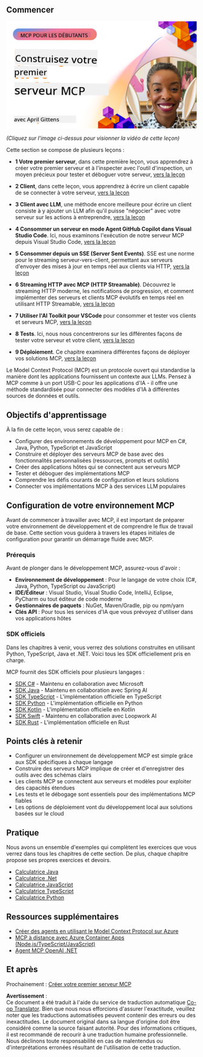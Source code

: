 <!--
CO_OP_TRANSLATOR_METADATA:
{
  "original_hash": "858362ce0118de3fec0f9114bf396101",
  "translation_date": "2025-07-29T00:01:38+00:00",
  "source_file": "03-GettingStarted/README.md",
  "language_code": "fr"
}
-->
## Commencer  

[![Créer votre premier serveur MCP](../../../translated_images/04.0ea920069efd979a0b2dad51e72c1df7ead9c57b3305796068a6cee1f0dd6674.fr.png)](https://youtu.be/sNDZO9N4m9Y)

_(Cliquez sur l'image ci-dessus pour visionner la vidéo de cette leçon)_

Cette section se compose de plusieurs leçons :

- **1 Votre premier serveur**, dans cette première leçon, vous apprendrez à créer votre premier serveur et à l'inspecter avec l'outil d'inspection, un moyen précieux pour tester et déboguer votre serveur, [vers la leçon](01-first-server/README.md)

- **2 Client**, dans cette leçon, vous apprendrez à écrire un client capable de se connecter à votre serveur, [vers la leçon](02-client/README.md)

- **3 Client avec LLM**, une méthode encore meilleure pour écrire un client consiste à y ajouter un LLM afin qu'il puisse "négocier" avec votre serveur sur les actions à entreprendre, [vers la leçon](03-llm-client/README.md)

- **4 Consommer un serveur en mode Agent GitHub Copilot dans Visual Studio Code**. Ici, nous examinons l'exécution de notre serveur MCP depuis Visual Studio Code, [vers la leçon](04-vscode/README.md)

- **5 Consommer depuis un SSE (Server Sent Events)**. SSE est une norme pour le streaming serveur-vers-client, permettant aux serveurs d'envoyer des mises à jour en temps réel aux clients via HTTP, [vers la leçon](05-sse-server/README.md)

- **6 Streaming HTTP avec MCP (HTTP Streamable)**. Découvrez le streaming HTTP moderne, les notifications de progression, et comment implémenter des serveurs et clients MCP évolutifs en temps réel en utilisant HTTP Streamable, [vers la leçon](06-http-streaming/README.md)

- **7 Utiliser l'AI Toolkit pour VSCode** pour consommer et tester vos clients et serveurs MCP, [vers la leçon](07-aitk/README.md)

- **8 Tests**. Ici, nous nous concentrerons sur les différentes façons de tester votre serveur et votre client, [vers la leçon](08-testing/README.md)

- **9 Déploiement**. Ce chapitre examinera différentes façons de déployer vos solutions MCP, [vers la leçon](09-deployment/README.md)

Le Model Context Protocol (MCP) est un protocole ouvert qui standardise la manière dont les applications fournissent un contexte aux LLMs. Pensez à MCP comme à un port USB-C pour les applications d'IA - il offre une méthode standardisée pour connecter des modèles d'IA à différentes sources de données et outils.

## Objectifs d'apprentissage

À la fin de cette leçon, vous serez capable de :

- Configurer des environnements de développement pour MCP en C#, Java, Python, TypeScript et JavaScript
- Construire et déployer des serveurs MCP de base avec des fonctionnalités personnalisées (ressources, prompts et outils)
- Créer des applications hôtes qui se connectent aux serveurs MCP
- Tester et déboguer des implémentations MCP
- Comprendre les défis courants de configuration et leurs solutions
- Connecter vos implémentations MCP à des services LLM populaires

## Configuration de votre environnement MCP

Avant de commencer à travailler avec MCP, il est important de préparer votre environnement de développement et de comprendre le flux de travail de base. Cette section vous guidera à travers les étapes initiales de configuration pour garantir un démarrage fluide avec MCP.

### Prérequis

Avant de plonger dans le développement MCP, assurez-vous d'avoir :

- **Environnement de développement** : Pour le langage de votre choix (C#, Java, Python, TypeScript ou JavaScript)
- **IDE/Éditeur** : Visual Studio, Visual Studio Code, IntelliJ, Eclipse, PyCharm ou tout éditeur de code moderne
- **Gestionnaires de paquets** : NuGet, Maven/Gradle, pip ou npm/yarn
- **Clés API** : Pour tous les services d'IA que vous prévoyez d'utiliser dans vos applications hôtes

### SDK officiels

Dans les chapitres à venir, vous verrez des solutions construites en utilisant Python, TypeScript, Java et .NET. Voici tous les SDK officiellement pris en charge.

MCP fournit des SDK officiels pour plusieurs langages :
- [SDK C#](https://github.com/modelcontextprotocol/csharp-sdk) - Maintenu en collaboration avec Microsoft
- [SDK Java](https://github.com/modelcontextprotocol/java-sdk) - Maintenu en collaboration avec Spring AI
- [SDK TypeScript](https://github.com/modelcontextprotocol/typescript-sdk) - L'implémentation officielle en TypeScript
- [SDK Python](https://github.com/modelcontextprotocol/python-sdk) - L'implémentation officielle en Python
- [SDK Kotlin](https://github.com/modelcontextprotocol/kotlin-sdk) - L'implémentation officielle en Kotlin
- [SDK Swift](https://github.com/modelcontextprotocol/swift-sdk) - Maintenu en collaboration avec Loopwork AI
- [SDK Rust](https://github.com/modelcontextprotocol/rust-sdk) - L'implémentation officielle en Rust

## Points clés à retenir

- Configurer un environnement de développement MCP est simple grâce aux SDK spécifiques à chaque langage
- Construire des serveurs MCP implique de créer et d'enregistrer des outils avec des schémas clairs
- Les clients MCP se connectent aux serveurs et modèles pour exploiter des capacités étendues
- Les tests et le débogage sont essentiels pour des implémentations MCP fiables
- Les options de déploiement vont du développement local aux solutions basées sur le cloud

## Pratique

Nous avons un ensemble d'exemples qui complètent les exercices que vous verrez dans tous les chapitres de cette section. De plus, chaque chapitre propose ses propres exercices et devoirs.

- [Calculatrice Java](./samples/java/calculator/README.md)
- [Calculatrice .Net](../../../03-GettingStarted/samples/csharp)
- [Calculatrice JavaScript](./samples/javascript/README.md)
- [Calculatrice TypeScript](./samples/typescript/README.md)
- [Calculatrice Python](../../../03-GettingStarted/samples/python)

## Ressources supplémentaires

- [Créer des agents en utilisant le Model Context Protocol sur Azure](https://learn.microsoft.com/azure/developer/ai/intro-agents-mcp)
- [MCP à distance avec Azure Container Apps (Node.js/TypeScript/JavaScript)](https://learn.microsoft.com/samples/azure-samples/mcp-container-ts/mcp-container-ts/)
- [Agent MCP OpenAI .NET](https://learn.microsoft.com/samples/azure-samples/openai-mcp-agent-dotnet/openai-mcp-agent-dotnet/)

## Et après

Prochainement : [Créer votre premier serveur MCP](01-first-server/README.md)

**Avertissement** :  
Ce document a été traduit à l'aide du service de traduction automatique [Co-op Translator](https://github.com/Azure/co-op-translator). Bien que nous nous efforcions d'assurer l'exactitude, veuillez noter que les traductions automatisées peuvent contenir des erreurs ou des inexactitudes. Le document original dans sa langue d'origine doit être considéré comme la source faisant autorité. Pour des informations critiques, il est recommandé de recourir à une traduction humaine professionnelle. Nous déclinons toute responsabilité en cas de malentendus ou d'interprétations erronées résultant de l'utilisation de cette traduction.